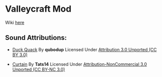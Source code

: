# Valleycraft Mod
Wiki [here](https://wilder-horizons.fandom.com/wiki/Wilder_Horizons_Wiki)

## Sound Attributions:
* [Duck Quack](https://freesound.org/people/qubodup/sounds/442820/) By **qubodup**
Licensed Under [Attribution 3.0 Unported (CC BY 3.0)](https://creativecommons.org/licenses/by/3.0/)

* [Curtain](https://freesound.org/people/Tats14/sounds/408784/) By **Tats14**
Licensed Under [Attribution-NonCommercial 3.0 Unported (CC BY-NC 3.0)](https://creativecommons.org/licenses/by-nc/3.0/)